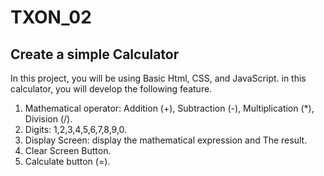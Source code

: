 # TXON_02 

## Create a simple Calculator

In this project, you will be using Basic Html, CSS, and JavaScript. in this calculator, you will develop the following feature.
1. Mathematical operator: Addition (+), Subtraction (-), Multiplication (*), Division (/).
2. Digits: 1,2,3,4,5,6,7,8,9,0.
3. Display Screen: display the mathematical expression and The result.
4. Clear Screen Button.
5. Calculate button (=).
